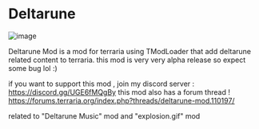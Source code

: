 # Deltarune
![image](https://user-images.githubusercontent.com/70310191/153231815-b21cbc29-2f06-497d-84d0-a5f366057780.png)

Deltarune Mod is a mod for terraria using TModLoader that add deltarune related content to terraria.
this mod is very very alpha release so expect some bug lol :)

if you want to support this mod , join my discord server : https://discord.gg/UGE6fMQgBy
this mod also has a forum thread ! https://forums.terraria.org/index.php?threads/deltarune-mod.110197/

related to "Deltarune Music" mod and "explosion.gif" mod
